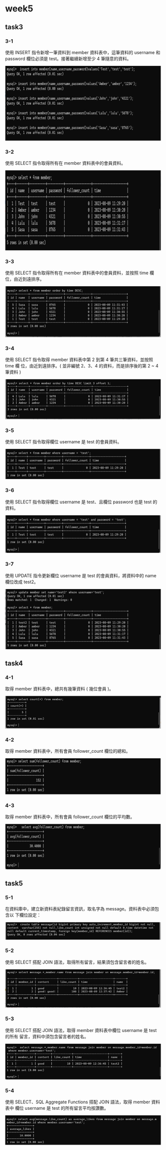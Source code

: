 # week5
## task3
### 3-1
使⽤ INSERT 指令新增⼀筆資料到 member 資料表中，這筆資料的 username 和
password 欄位必須是 test。接著繼續新增⾄少 4 筆隨意的資料。  

![img](https://github.com/janiceyuyu/janiceyuyu.github.io/blob/main/week5/img/3-1.jpg)

### 3-2
使⽤ SELECT 指令取得所有在 member 資料表中的會員資料。  

![img](https://github.com/janiceyuyu/janiceyuyu.github.io/blob/main/week5/img/3-2.jpg)

### 3-3
使⽤ SELECT 指令取得所有在 member 資料表中的會員資料，並按照 time 欄位，由近到遠排序。  

![img](https://github.com/janiceyuyu/janiceyuyu.github.io/blob/main/week5/img/3-3.jpg)

### 3-4
使⽤ SELECT 指令取得 member 資料表中第 2 到第 4 筆共三筆資料，並按照 time 欄
位，由近到遠排序。( 並非編號 2、3、4 的資料，⽽是排序後的第 2 ~ 4 筆資料 )  

![img](https://github.com/janiceyuyu/janiceyuyu.github.io/blob/main/week5/img/3-4.jpg)

### 3-5
使⽤ SELECT 指令取得欄位 username 是 test 的會員資料。  

![img](https://github.com/janiceyuyu/janiceyuyu.github.io/blob/main/week5/img/3-5.jpg)

### 3-6
使⽤ SELECT 指令取得欄位 username 是 test、且欄位 password 也是 test 的資料。  

![img](https://github.com/janiceyuyu/janiceyuyu.github.io/blob/main/week5/img/3-6.jpg)

### 3-7
使⽤ UPDATE 指令更新欄位 username 是 test 的會員資料，將資料中的 name 欄位改成 test2。  

![img](https://github.com/janiceyuyu/janiceyuyu.github.io/blob/main/week5/img/3-7.jpg)

## task4
### 4-1
取得 member 資料表中，總共有幾筆資料 ( 幾位會員 )。  

![img](https://github.com/janiceyuyu/janiceyuyu.github.io/blob/main/week5/img/4-1.jpg)

### 4-2
取得 member 資料表中，所有會員 follower_count 欄位的總和。

![img](https://github.com/janiceyuyu/janiceyuyu.github.io/blob/main/week5/img/4-2.jpg)

### 4-3
取得 member 資料表中，所有會員 follower_count 欄位的平均數。

![img](https://github.com/janiceyuyu/janiceyuyu.github.io/blob/main/week5/img/4-3.jpg)

## task5
### 5-1
在資料庫中，建立新資料表紀錄留⾔資訊，取名字為 message。資料表中必須包含以
下欄位設定：

![img](https://github.com/janiceyuyu/janiceyuyu.github.io/blob/main/week5/img/5-1.jpg)

### 5-2
使⽤ SELECT 搭配 JOIN 語法，取得所有留⾔，結果須包含留⾔者的姓名。

![img](https://github.com/janiceyuyu/janiceyuyu.github.io/blob/main/week5/img/5-2.jpg)

### 5-3
使⽤ SELECT 搭配 JOIN 語法，取得 member 資料表中欄位 username 是 test 的所有
留⾔，資料中須包含留⾔者的姓名。

![img](https://github.com/janiceyuyu/janiceyuyu.github.io/blob/main/week5/img/5-3.jpg)

### 5-4
使⽤ SELECT、SQL Aggregate Functions 搭配 JOIN 語法，取得 member 資料表中
欄位 username 是 test 的所有留⾔平均按讚數。

![img](https://github.com/janiceyuyu/janiceyuyu.github.io/blob/main/week5/img/5-4.jpg)